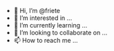 - 👋 Hi, I’m @friete
- 👀 I’m interested in ...
- 🌱 I’m currently learning ...
- 💞️ I’m looking to collaborate on ...
- 📫 How to reach me ...

<!---
friete/friete is a ✨ special ✨ repository because its `README.md` (this file) appears on your GitHub profile.
You can click the Preview link to take a look at your changes.
--->
